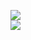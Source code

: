 [![](https://img.shields.io/badge/Made%20With-Github%20Spray-lightgrey.svg?style=for-the-badge&logo=github)](https://github.com/Annihil/github-spray#4479)  
[![](https://i.imgur.com/2DrTn0Z.gif)](https://github.com/Annihil/github-spray)